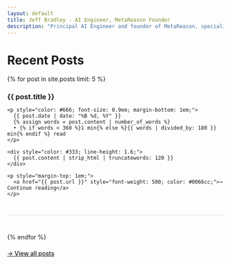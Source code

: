 ```yaml
---
layout: default
title: Jeff Bradley - AI Engineer, MetaReason Founder
description: "Principal AI Engineer and founder of MetaReason, specializing in AI governance, statistical methods for LLM evaluation, and responsible AI development."
---
```


# Recent Posts

{% for post in site.posts limit: 5 %}
  <article style="margin-bottom: 3em; padding-bottom: 2em; border-bottom: 1px solid #e0e0e0;">
    <h3 style="margin-bottom: 0.5em;">
      <a href="{{ post.url }}" style="text-decoration: none;">{{ post.title }}</a>
    </h3>
    
    <p style="color: #666; font-size: 0.9em; margin-bottom: 1em;">
      {{ post.date | date: "%B %d, %Y" }}
      {% assign words = post.content | number_of_words %}
      • {% if words < 360 %}1 min{% else %}{{ words | divided_by: 180 }} min{% endif %} read
    </p>
    
    <div style="color: #333; line-height: 1.6;">
      {{ post.content | strip_html | truncatewords: 120 }}
    </div>
    
    <p style="margin-top: 1em;">
      <a href="{{ post.url }}" style="font-weight: 500; color: #0066cc;">→ Continue reading</a>
    </p>
  </article>
{% endfor %}
  
  <p style="margin-top: 1.5em;">
    <a href="/archive/" style="font-weight: 500;">→ View all posts</a>
  </p>
